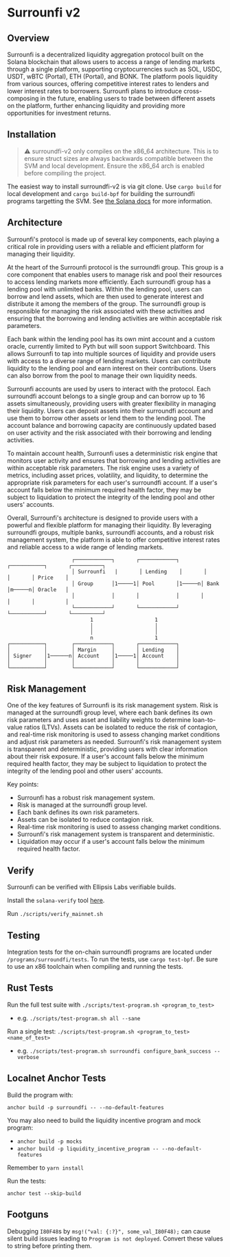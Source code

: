 # Surrounfi v2

## Overview

Surrounfi is a decentralized liquidity aggregation protocol built on the Solana blockchain that allows users to access a range of lending markets through a single platform, supporting cryptocurrencies such as SOL, USDC, USDT, wBTC (Portal), ETH (Portal), and BONK. The platform pools liquidity from various sources, offering competitive interest rates to lenders and lower interest rates to borrowers. Surrounfi plans to introduce cross-composing in the future, enabling users to trade between different assets on the platform, further enhancing liquidity and providing more opportunities for investment returns.

## Installation

> :warning: surroundfi-v2 only compiles on the x86_64 architecture. This is to
> ensure struct sizes are always backwards compatible between the SVM and local
> development. Ensure the x86_64 arch is enabled before compiling the project.

The easiest way to install surroundfi-v2 is via git clone. Use `cargo build` for
local development and `cargo build-bpf` for building the surroundfi programs targetting the SVM.
See [the Solana docs](https://docs.solana.com/developing/on-chain-programs/developing-rust)
for more information.

## Architecture

Surrounfi's protocol is made up of several key components, each playing a critical role in providing users with a reliable and efficient platform for managing their liquidity.

At the heart of the Surrounfi protocol is the surroundfi group. This group is a core component that enables users to manage risk and pool their resources to access lending markets more efficiently. Each surroundfi group has a lending pool with unlimited banks. Within the lending pool, users can borrow and lend assets, which are then used to generate interest and distribute it among the members of the group. The surroundfi group is responsible for managing the risk associated with these activities and ensuring that the borrowing and lending activities are within acceptable risk parameters.

Each bank within the lending pool has its own mint account and a custom oracle, currently limited to Pyth but will soon support Switchboard. This allows Surrounfi to tap into multiple sources of liquidity and provide users with access to a diverse range of lending markets. Users can contribute liquidity to the lending pool and earn interest on their contributions. Users can also borrow from the pool to manage their own liquidity needs.

Surrounfi accounts are used by users to interact with the protocol. Each surroundfi account belongs to a single group and can borrow up to 16 assets simultaneously, providing users with greater flexibility in managing their liquidity. Users can deposit assets into their surroundfi account and use them to borrow other assets or lend them to the lending pool. The account balance and borrowing capacity are continuously updated based on user activity and the risk associated with their borrowing and lending activities.

To maintain account health, Surrounfi uses a deterministic risk engine that monitors user activity and ensures that borrowing and lending activities are within acceptable risk parameters. The risk engine uses a variety of metrics, including asset prices, volatility, and liquidity, to determine the appropriate risk parameters for each user's surroundfi account. If a user's account falls below the minimum required health factor, they may be subject to liquidation to protect the integrity of the lending pool and other users' accounts.

Overall, Surrounfi's architecture is designed to provide users with a powerful and flexible platform for managing their liquidity. By leveraging surroundfi groups, multiple banks, surroundfi accounts, and a robust risk management system, the platform is able to offer competitive interest rates and reliable access to a wide range of lending markets.

```
                     ┌────────────┐       ┌────────────┐       ┌───────────┐       ┌──────────┐
                     │ Surrounfi   |       │ Lending    │       │           │       │ Price    │
                     │ Group      │1─────1│ Pool       │1─────n│ Bank      │m─────n│ Oracle   │
                     │            │       │            │       │           │       │          │
                     └────────────┘       └────────────┘       └───────────┘       └──────────┘
                           1                    1
                           │                    │
                           │                    │
                           n                    1
┌───────────┐        ┌────────────┐       ┌────────────┐
│           │        │ Margin     │       │ Lending    │
│ Signer    │1──────n│ Account    │1─────1│ Account    │
│           │        │            │       │            │
└───────────┘        └────────────┘       └────────────┘
```

## Risk Management

One of the key features of Surrounfi is its risk management system. Risk is managed at the surroundfi group level, where each bank defines its own risk parameters and uses asset and liability weights to determine loan-to-value ratios (LTVs). Assets can be isolated to reduce the risk of contagion, and real-time risk monitoring is used to assess changing market conditions and adjust risk parameters as needed. Surrounfi's risk management system is transparent and deterministic, providing users with clear information about their risk exposure. If a user's account falls below the minimum required health factor, they may be subject to liquidation to protect the integrity of the lending pool and other users' accounts.

Key points:

- Surrounfi has a robust risk management system.
- Risk is managed at the surroundfi group level.
- Each bank defines its own risk parameters.
- Assets can be isolated to reduce contagion risk.
- Real-time risk monitoring is used to assess changing market conditions.
- Surrounfi's risk management system is transparent and deterministic.
- Liquidation may occur if a user's account falls below the minimum required health factor.

## Verify

Surrounfi can be verified with Ellipsis Labs verifiable builds.

Install the `solana-verify` tool [here](https://github.com/Ellipsis-Labs/solana-verifiable-build#installation).

Run `./scripts/verify_mainnet.sh`

## Testing

Integration tests for the on-chain surroundfi programs are located under
`/programs/surroundfi/tests`. To run the tests, use `cargo test-bpf`. Be sure to
use an x86 toolchain when compiling and running the tests.

## Rust Tests

Run the full test suite with `./scripts/test-program.sh <program_to_test>`
* e.g. `./scripts/test-program.sh all --sane`

Run a single test:
`./scripts/test-program.sh <program_to_test> <name_of_test>`
* e.g. `./scripts/test-program.sh surroundfi configure_bank_success --verbose`

## Localnet Anchor Tests

Build the program with:

`anchor build -p surroundfi -- --no-default-features`

You may also need to build the liquidity incentive program and mock program:

- `anchor build -p mocks`
- `anchor build -p liquidity_incentive_program -- --no-default-features`

Remember to `yarn install`

Run the tests:

`anchor test --skip-build`

## Footguns

Debugging `I80F48`s by `msg!("val: {:?}", some_val_I80F48);` can cause silent build issues leading to `Program is not deployed`. Convert these values to string before printing them.
